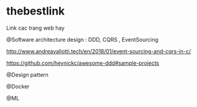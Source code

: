 # thebestlink
Link cac trang web hay

@Software architecture design : DDD, CQRS , EventSourcing

http://www.andreavallotti.tech/en/2018/01/event-sourcing-and-cqrs-in-c/

https://github.com/heynickc/awesome-ddd#sample-projects


@Design pattern


@Docker


@ML
